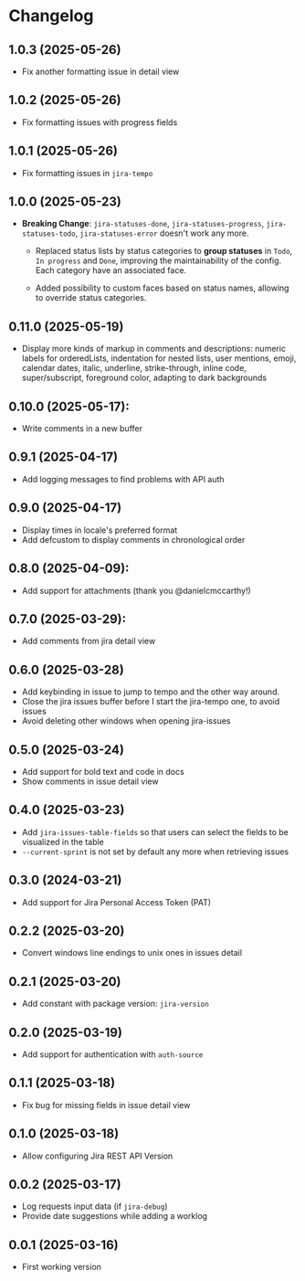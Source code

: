 # Changelog

## 1.0.3 (2025-05-26)
- Fix another formatting issue in detail view

## 1.0.2 (2025-05-26)
- Fix formatting issues with progress fields

## 1.0.1 (2025-05-26)
- Fix formatting issues in `jira-tempo`

## 1.0.0 (2025-05-23)
- **Breaking Change**: `jira-statuses-done`, `jira-statuses-progress`,
`jira-statuses-todo`, `jira-statuses-error` doesn't work any more.

	- Replaced status lists by status categories to **group statuses** in
      `Todo`, `In progress` and `Done`, improving the maintainability of the
      config. Each category have an associated face.

    - Added possibility to custom faces based on status names, allowing to
      override status categories.

## 0.11.0 (2025-05-19)
- Display more kinds of markup in comments and descriptions: numeric labels for
  orderedLists, indentation for nested lists, user mentions, emoji, calendar
  dates, italic, underline, strike-through, inline code, super/subscript,
  foreground color, adapting to dark backgrounds


## 0.10.0 (2025-05-17):
- Write comments in a new buffer

## 0.9.1 (2025-04-17)
- Add logging messages to find problems with API auth

## 0.9.0 (2025-04-17)
- Display times in locale's preferred format
- Add defcustom to display comments in chronological order

## 0.8.0 (2025-04-09):
- Add support for attachments (thank you @danielcmccarthy!)

## 0.7.0 (2025-03-29):
- Add comments from jira detail view

## 0.6.0 (2025-03-28)
- Add keybinding in issue to jump to tempo and the other way around.
- Close the jira issues buffer before I start the jira-tempo one, to avoid issues
- Avoid deleting other windows when opening jira-issues

## 0.5.0 (2025-03-24)
- Add support for bold text and code in docs
- Show comments in issue detail view

## 0.4.0 (2025-03-23)
- Add `jira-issues-table-fields` so that users can select the fields
  to be visualized in the table
- `--current-sprint` is not set by default any more when retrieving
  issues

## 0.3.0 (2024-03-21)
- Add support for Jira Personal Access Token (PAT)

## 0.2.2 (2025-03-20)
- Convert windows line endings to unix ones in issues detail

## 0.2.1 (2025-03-20)
- Add constant with package version: `jira-version`

## 0.2.0 (2025-03-19)
- Add support for authentication with `auth-source`

## 0.1.1 (2025-03-18)
- Fix bug for missing fields in issue detail view

## 0.1.0 (2025-03-18)
- Allow configuring Jira REST API Version

## 0.0.2 (2025-03-17)
- Log requests input data (if `jira-debug`)
- Provide date suggestions while adding a worklog

## 0.0.1 (2025-03-16)
- First working version
